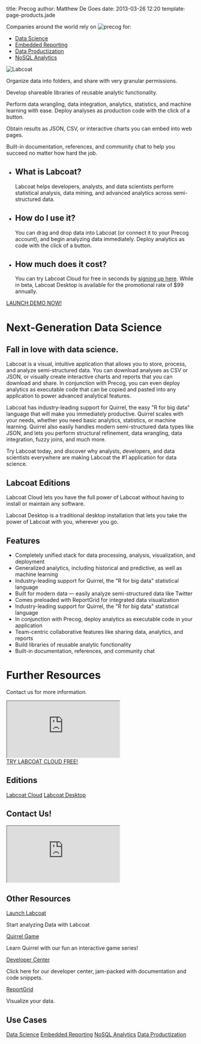 title: Precog
author: Matthew De Goes
date: 2013-03-26 12:20
template: page-products.jade

<div id="section-use-casemenu">
    <div class="holder">
        <div id="head-usecase-menu">
            <p>Companies around the world rely on <img src="/images/graphic-precog-logo-sm-white.png" alt="precog" /> for:</p>
            <ul>
                <li>
                    <a href="/solutions/data-science/" class="active" target="_blank">Data Science</a>
                    <div id="menu-dropdown">
                    </div>
                </li>
                <li>
                    <a href="/solutions/embedded-reporting/" target="_blank">Embedded Reporting</a>
                </li>
                <li>
                    <a href="/solutions/data-productization/" target="_blank">Data Productization</a>
                </li>
                <li>
                    <a href="/solutions/no-sql-analytics/" target="_blank">NoSQL Analytics</a>
                </li>
            </ul>
            <a id="get-account-sticker" href="/account/login/"></a>
        </div>
    </div>
</div>
<div id="section-head-products">
    <div class="holder">
        <div id="body-headline">
            <div id="headline-product-logo">
                <img id="product-logo-labcoat" src="/images/logo-headline-labcoat.png" alt="Labcoat" />
            </div>
        </div>
        <div id="labcoat-graphic">
            <div id="graphic-interactive">
                <div id="interactive-1">
                    <div class="labcoat-panel">
                        <p>Organize data into folders, and share with very granular permissions.</p>
                    </div>
                </div>
                <div id="interactive-2">
                    <div class="labcoat-panel">
                        <p>Develop shareable libraries of reusable analytic functionality.</p>
                    </div>
                </div>
                <div id="interactive-3">
                    <div class="labcoat-panel">
                        <p>Perform data wrangling, data integration, analytics, statistics, and machine learning with ease. Deploy analyses as production code with the click of a button.</p>
                    </div>
                </div>
                <div id="interactive-4">
                    <div class="labcoat-panel">
                        <p>Obtain results as JSON, CSV, or interactive charts you can embed into web pages.</p>
                    </div>
                </div>
                <div id="interactive-5">
                    <div class="labcoat-panel">
                        <p>Built-in documentation, references, and community chat to help you succeed no matter how hard the job.</p>
                    </div>
                </div>
            </div>
        </div>
        <div id="head-keypoint">
            <ul>
                <li>
                    <h2>What is Labcoat?</h2>
                    <p>Labcoat helps developers, analysts, and data scientists perform statistical analysis, data mining, and advanced analytics across semi-structured data.</p>
                </li>
                <li>
                    <h2>How do I use it?</h2>
                    <p>You can drag and drop data into Labcoat (or connect it to your Precog account), and begin analyzing data immediately. Deploy analytics as code with the click of a button.</p>
                </li>
                <li>
                    <h2>How much does it cost?</h2>
                    <p>You can try Labcoat Cloud for free in seconds by <a href="http://labcoat.precog.com">signing up here</a>. While in beta, Labcoat Desktop is available for the promotional rate of $99 annually.</p>
                </li>
            </ul>
        </div>
    </div>
</div>
<div id="section-body-products">
    <div class="holder">
        <a id="launch-demo-sticker" target="_blank" href="http://labcoat.precog.com">LAUNCH DEMO NOW!</a>
        <div class="two-columns">
            <div id="body-links">
            </div>
            <div class="clear-left">
            </div>
            <h1>Next-Generation Data Science</h1>
            <h2>Fall in love with data science.</h2>
            <p>Labcoat is a visual, intuitive application that allows you to store, process, and analyze semi-structured data. You can download analyses as CSV or JSON, or visually create interactive charts and reports that you can download and share. In conjunction with Precog, you can even deploy analytics as executable code that can be copied and pasted into any application to power advanced analytical features.</p>
            <p>Labcoat has industry-leading support for Quirrel, the easy "R for big data" language that will make you immediately productive. Quirrel scales with your needs, whether you need basic analytics, statistics, or machine learning. Quirrel also easily handles modern semi-structured data types like JSON, and lets you perform structural refinement, data wrangling, data integration, fuzzy joins, and much more.</p>
            <p>Try Labcoat today, and discover why analysts, developers, and data scientists everywhere are making Labcoat the #1 application for data science.</p>
            <h2>Labcoat Editions</h2>
            <div id="advanced-editions-box">
                <a id="1" href="/editions/labcoat-cloud/" class="edition-box cloud-edition"></a>
                <a id="2" href="/editions/labcoat-desktop/" class="edition-box desktop-edition active"></a>
                <div class="box-text 1">
                    <p>Labcoat Cloud lets you have the full power of Labcoat without having to install or maintain any software.</p>
                </div>
                <div class="box-text 2">
                    <p>Labcoat Desktop is a traditional desktop installation that lets you take the power of Labcoat with you, wherever you go.</p>
                </div>
            </div>
            <div class="clear-left">
            </div>
            <h2>Features</h2>
            <ul>
                <li>Completely unified stack for data processing, analysis, visualization, and deployment</li>
                <li>Generalized analytics, including historical and predictive, as well as machine learning</li>
                <li>Industry-leading support for Quirrel, the "R for big data" statistical language</li>
                <li>Built for modern data &mdash; easily analyze semi-structured data like Twitter</li>
                <li>Comes preloaded with ReportGrid for integrated data visualization</li>
                <li>Industry-leading support for Quirrel, the "R for big data" statistical language</li>
                <li>In conjunction with Precog, deploy analytics as executable code in your application</li>
                <li>Team-centric collaborative features like sharing data, analytics, and reports</li>
                <li>Build libraries of reusable analytic functionality</li>
                <li>Built-in documentation, references, and community chat</li>
            </ul>
            <h1>Further Resources</h1>
            <p>Contact us for more information.</p>
            <div class="form-iframe-half">
                <iframe src="http://www2.precog.com/l/17892/2013-02-20/6zlg2"></iframe>
            </div>
	</div>
	<div class="two-columns-end">
            <a class="red-background medium-button" href="http://labcoat.precog.com">TRY LABCOAT CLOUD FREE!</a>
            <div id="body-side-resources">
                <h2>Editions</h2>
                <div id="editions">
                    <a href="/editions/labcoat-cloud/">Labcoat Cloud</a>
                    <a href="/editions/labcoat-desktop/">Labcoat Desktop</a>
                </div>
                <h2>Contact Us!</h2>
                <div id="form-iframe">
                    <iframe src="http://www2.precog.com/l/17892/2013-02-20/6zlg2"></iframe>
                </div>
                <h2>Other Resources</h2>
                <a href="http://labcoat.precog.com">Launch Labcoat</a>
                <p>Start analyzing Data with Labcoat</p>
                <a href="http://www2.precog.com/learn-quirrel-level-1">Quirrel Game</a>
                <p>Learn Quirrel with our fun an interactive game series!</p>
                <a href="/developers/">Developer Center</a>
                <p>Click here for our developer center, jam-packed with documentation and code snippets.</p>
                <a href="/products/reportgrid/">ReportGrid</a>
                <p>Visualize your data.</p>
                <h2>Use Cases</h2>
                <div id="use-cases">
                    <a class="active" href="/solutions/data-science/">Data Science</a>
                    <a href="/solutions/embedded-reporting/">Embedded Reporting</a>
                    <a href="/solutions/no-sql-analytics/">NoSQL Analytics</a>
                    <a href="/solutions/data-productization/">Data Productization</a>
                </div>
            </div>
	</div>
	<div class="clear-left">
	</div>
    </div>
</div>
<div id="image-preloader">
</div>